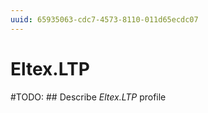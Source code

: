```yaml
---
uuid: 65935063-cdc7-4573-8110-011d65ecdc07
---
```



# Eltex.LTP


#TODO: ## Describe *Eltex.LTP* profile

